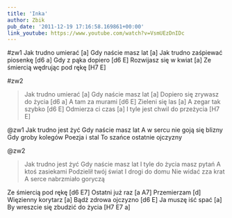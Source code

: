 ```yaml
---
title: 'Inka'
author: Zbik
pub_date: '2011-12-19 17:16:58.169861+00:00'
link_youtube: https://www.youtube.com/watch?v=VsmUEzDnIDc
---
```


#zw1
Jak trudno umierać [a]
Gdy naście masz lat [a]
Jak trudno zaśpiewać piosenkę [d6 a]
Gdy z pąka dopiero [d6 E]
Rozwijasz się w kwiat [a]
Ze śmiercią wędrując pod rękę [H7 E]

#zw2
>Jak trudno umierać [a]
>Gdy naście masz lat [a]
>Dopiero się zrywasz do życia [d6 a]
>A tam za murami [d6 E]
>Zieleni się las [a]
>A zegar tak szybko [d6 E] 
>Odmierza ci czas [a]
>I tyle jest chwil do przeżycia [H7 E]

@zw1
Jak trudno jest żyć
Gdy naście masz lat
A w sercu nie goją się blizny
Gdy groby kolegów
Poezja i stal
To szańce ostatnie ojczyzny

@zw2
>Jak trudno jest żyć
>Gdy naście masz lat
>I tyle do życia masz pytań
>A ktoś zasiekami
>Podzielił twój świat
>I drogi do domu
>Nie widać zza krat
>A serce nabrzmiało goryczą

Ze śmiercią pod rękę [d6 E7]
Ostatni już raz [a A7]
Przemierzam [d]
Więzienny korytarz [a]
Bądź zdrowa ojczyzno [d6 E]
Ja muszę iść spać [a]
By wreszcie się zbudzić do życia [H7 E7 a]